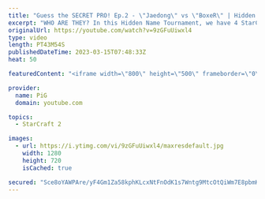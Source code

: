 ```yaml
---
title: "Guess the SECRET PRO! Ep.2 - \"Jaedong\" vs \"BoxeR\" | Hidden Name Tournament 2"
excerpt: "WHO ARE THEY? In this Hidden Name Tournament, we have 4 StarCraft pro players competing against each other but they don't know who their opponents are. In Part 2, \"Jaedong\" plays against \"BoxeR\" in a best of 5 series. The winning player will then guess who the losing player was for bonus prize money."
originalUrl: https://youtube.com/watch?v=9zGFuUiwxl4
type: video
length: PT43M54S
publishedDateTime: 2023-03-15T07:48:33Z
heat: 50

featuredContent: "<iframe width=\"800\" height=\"500\" frameborder=\"0\" src=\"https://www.youtube.com/embed/9zGFuUiwxl4\" allow=\"accelerometer; autoplay; encrypted-media; gyroscope; picture-in-picture\" allowfullscreen></iframe>"

provider:
  name: PiG
  domain: youtube.com

topics:
  - StarCraft 2

images:
  - url: https://i.ytimg.com/vi/9zGFuUiwxl4/maxresdefault.jpg
    width: 1280
    height: 720
    isCached: true

secured: "Sce8oYAWPAre/yF4Gm1Za58kphKLcxNtFnOdK1s7Wntg9MtcOtQiWm7E8pbmKtOoUz8Z6cwykwjWW0l5h0WsM9IPd4hKnQVPIpIhCj3M/4xQixbavjkSCMjYZc3WP4XFcnTp9HpsBkvlcnPvT8GwR4IRkooLC7o6IuRqQ5ORjd5WgnaN144ET2qaZulSPDcEtWmI82nbDcM7VsbeQ6bPxWfxIJvR68RuNDZBSHJtQL2LxI2OQs85aOK9c5iJ+HOoQi4DgIWteSPje4Err+VhVU9apWlza5Xz588lANWFRQnUY++RqoBTEr1g1xoogE7aqWIgIWggivnEHz8mbPw8pha4zJ+xL5Gxm5KfR5MZMUtgRDHgOTsyHQ4Sqc/3ybwp1/daIEFiNwDwdiXTCDS71svw4opidliR2uK92076UQE=;878m36O1OlcwLBikaFJEdA=="
---
```


